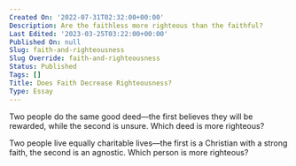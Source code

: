 ```yaml
---
Created On: '2022-07-31T02:32:00+00:00'
Description: Are the faithless more righteous than the faithful?
Last Edited: '2023-03-25T03:22:00+00:00'
Published On: null
Slug: faith-and-righteousness
Slug Override: faith-and-righteousness
Status: Published
Tags: []
Title: Does Faith Decrease Righteousness?
Type: Essay
---
```

<p>Two people do the same good deed—the first believes they will be rewarded, while the second is unsure.  Which deed is more righteous?</p>
<p>Two people live equally charitable lives—the first is a Christian with a strong faith, the second is an agnostic.  Which person is more righteous?</p>
